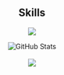 
<h2 align="center">Skills</h2>

<p align="center">
  <a href="https://skillicons.dev">
    <img src="https://skillicons.dev/icons?i=python,bash,linux,vim,regex" />
  </a>
</p>

<div align="center">
  <img src="https://github-readme-stats-jade-theta.vercel.app/api?username=whatev33r&show_icons=true&theme=tokyonight" alt="GitHub Stats">
  <br><br>
  <img src="https://api.visitorbadge.io/api/visitors?path=whatev33r&labelColor=%231a1b27&countColor=%2370a5fd&style=flat_square"/>
</div>
